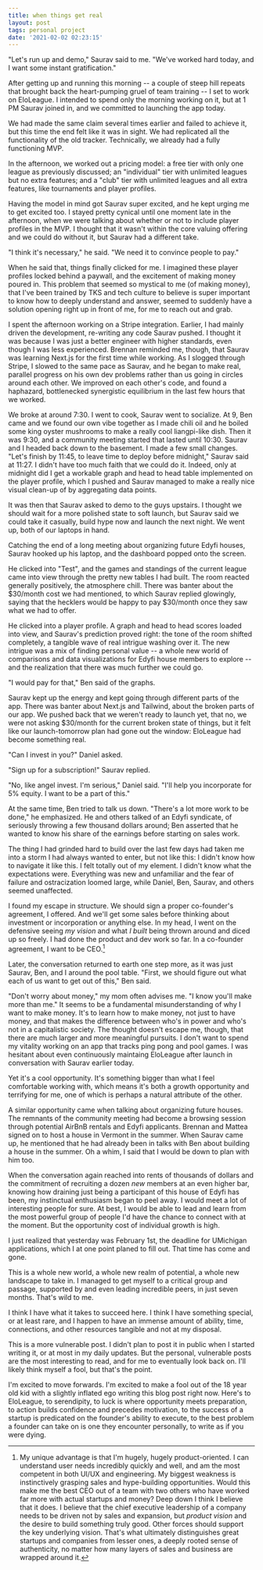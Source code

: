 ```yaml
---
title: when things get real
layout: post
tags: personal project
date: '2021-02-02 02:23:15'
---
```


"Let's run up and demo," Saurav said to me. "We've worked hard today, and I want some instant gratification."

After getting up and running this morning -- a couple of steep hill repeats that brought back the heart-pumping gruel of team training -- I set to work on EloLeague. I intended to spend only the morning working on it, but at 1 PM Saurav joined in, and we committed to launching the app today.

We had made the same claim several times earlier and failed to achieve it, but this time the end felt like it was in sight. We had replicated all the functionality of the old tracker. Technically, we already had a fully functioning MVP.

In the afternoon, we worked out a pricing model: a free tier with only one league as previously discussed; an "individual" tier with unlimited leagues but no extra features; and a "club" tier with unlimited leagues and all extra features, like tournaments and player profiles.

Having the model in mind got Saurav super excited, and he kept urging me to get excited too. I stayed pretty cynical until one moment late in the afternoon, when we were talking about whether or not to include player profiles in the MVP. I thought that it wasn't within the core valuing offering and we could do without it, but Saurav had a different take.

"I think it's necessary," he said. "We need it to convince people to pay."

When he said that, things finally clicked for me. I imagined these player profiles locked behind a paywall, and the excitement of making money poured in. This problem that seemed so mystical to me (of making money), that I've been trained by TKS and tech culture to believe is super important to know how to deeply understand and answer, seemed to suddenly have a solution opening right up in front of me, for me to reach out and grab.

I spent the afternoon working on a Stripe integration. Earlier, I had mainly driven the development, re-writing any code Saurav pushed. I thought it was because I was just a better engineer with higher standards, even though I was less experienced. Brennan reminded me, though, that Saurav was learning Next.js for the first time while working. As I slogged through Stripe, I slowed to the same pace as Saurav, and he began to make real, parallel progress on his own dev problems rather than us going in circles around each other. We improved on each other's code, and found a haphazard, bottlenecked synergistic equilibrium in the last few hours that we worked.

We broke at around 7:30. I went to cook, Saurav went to socialize. At 9, Ben came and we found our own vibe together as I made chili oil and he boiled some king oyster mushrooms to make a really cool liangpi-like dish. Then it was 9:30, and a community meeting started that lasted until 10:30. Saurav and I headed back down to the basement. I made a few small changes. "Let's finish by 11:45, to leave time to deploy before midnight," Saurav said at 11:27. I didn't have too much faith that we could do it. Indeed, only at midnight did I get a workable graph and head to head table implemented on the player profile, which I pushed and Saurav managed to make a really nice visual clean-up of by aggregating data points.

It was then that Saurav asked to demo to the guys upstairs. I thought we should wait for a more polished state to soft launch, but Saurav said we could take it casually, build hype now and launch the next night. We went up, both of our laptops in hand.

Catching the end of a long meeting about organizing future Edyfi houses, Saurav hooked up his laptop, and the dashboard popped onto the screen.

He clicked into "Test", and the games and standings of the current league came into view through the pretty new tables I had built. The room reacted generally positively, the atmosphere chill. There was banter about the $30/month cost we had mentioned, to which Saurav replied glowingly, saying that the hecklers would be happy to pay $30/month once they saw what we had to offer.

He clicked into a player profile. A graph and head to head scores loaded into view, and Saurav's prediction proved right: the tone of the room shifted completely, a tangible wave of real intrigue washing over it. The new intrigue was a mix of finding personal value -- a whole new world of comparisons and data visualizations for Edyfi house members to explore -- and the realization that there was much further we could go.

"I would pay for that," Ben said of the graphs.

Saurav kept up the energy and kept going through different parts of the app. There was banter about Next.js and Tailwind, about the broken parts of our app. We pushed back that we weren't ready to launch yet, that no, we were not asking $30/month for the current broken state of things, but it felt like our launch-tomorrow plan had gone out the window: EloLeague had become something real.

"Can I invest in you?" Daniel asked.

"Sign up for a subscription!" Saurav replied.

"No, like angel invest. I'm serious," Daniel said. "I'll help you incorporate for 5% equity. I want to be a part of this."

At the same time, Ben tried to talk us down. "There's a lot more work to be done," he emphasized. He and others talked of an Edyfi syndicate, of seriously throwing a few thousand dollars around; Ben asserted that he wanted to know his share of the earnings before starting on sales work.

The thing I had grinded hard to build over the last few days had taken me into a storm I had always wanted to enter, but not like this: I didn't know how to navigate it like this. I felt totally out of my element. I didn't know what the expectations were. Everything was new and unfamiliar and the fear of failure and ostracization loomed large, while Daniel, Ben, Saurav, and others seemed unaffected.

I found my escape in structure. We should sign a proper co-founder's agreement, I offered. And we'll get some sales before thinking about investment or incorporation or anything else. In my head, I went on the defensive seeing *my vision* and what *I built* being thrown around and diced up so freely. I had done the product and dev work so far. In a co-founder agreement, I want to be CEO.[^ceo]

Later, the conversation returned to earth one step more, as it was just Saurav, Ben, and I around the pool table. "First, we should figure out what each of us want to get out of this," Ben said.

"Don't worry about money," my mom often advises me. "I know you'll make more than me." It seems to be a fundamental misunderstanding of why I want to make money. It's to learn how to make money, not just to have money, and that makes the difference between who's in power and who's not in a capitalistic society. The thought doesn't escape me, though, that there are much larger and more meaningful pursuits. I don't want to spend my vitality working on an app that tracks ping pong and pool games. I was hesitant about even continuously maintaing EloLeague after launch in conversation with Saurav earlier today.

Yet it's a cool opportunity. It's something bigger than what I feel comfortable working with, which means it's both a growth opportunity and terrifying for me, one of which is perhaps a natural attribute of the other.

A similar opportunity came when talking about organizing future houses. The remnants of the community meeting had become a browsing session through potential AirBnB rentals and Edyfi applicants. Brennan and Mattea signed on to host a house in Vermont in the summer. When Saurav came up, he mentioned that he had already been in talks with Ben about building a house in the summer. Oh a whim, I said that I would be down to plan with him too.

When the conversation again reached into rents of thousands of dollars and the commitment of recruiting a dozen *new* members at an even higher bar, knowing how draining just being a participant of this house of Edyfi has been, my instinctual enthusiasm began to peel away. I would meet a lot of interesting people for sure. At best, I would be able to lead and learn from the most powerful group of people I'd have the chance to connect with at the moment. But the opportunity cost of individual growth is high.

I just realized that yesterday was February 1st, the deadline for UMichigan applications, which I at one point planed to fill out. That time has come and gone.

This is a whole new world, a whole new realm of potential, a whole new landscape to take in. I managed to get myself to a critical group and passage, supported by and even leading incredible peers, in just seven months. That's wild to me.

I think I have what it takes to succeed here. I think I have something special, or at least rare, and I happen to have an immense amount of ability, time, connections, and other resources tangible and not at my disposal.

This is a more vulnerable post. I didn't plan to post it in public when I started writing it, or at most in my daily updates. But the personal, vulnerable posts are the most interesting to read, and for me to eventually look back on. I'll likely think myself a fool, but that's the point.

I'm excited to move forwards. I'm excited to make a fool out of the 18 year old kid with a slightly inflated ego writing this blog post right now. Here's to EloLeague, to serendipity, to luck is where opportunity meets preparation, to action builds confidence and precedes motivation, to the success of a startup is predicated on the founder's ability to execute, to the best problem a founder can take on is one they encounter personally, to write as if you were dying.

[^ceo]: My unique advantage is that I'm hugely, hugely product-oriented. I can understand user needs incredibly quickly and well, and am the most competent in both UI/UX and engineering. My biggest weakness is instinctively grasping sales and hype-building opportunities. Would this make me the best CEO out of a team with two others who have worked far more with actual startups and money? Deep down I think I believe that it does. I believe that the chief executive leadership of a company needs to be driven not by sales and expansion, but *product vision* and the desire to build something truly good. Other forces should support the key underlying vision. That's what ultimately distinguishes great startups and companies from lesser ones, a deeply rooted sense of authenticity, no matter how many layers of sales and business are wrapped around it.